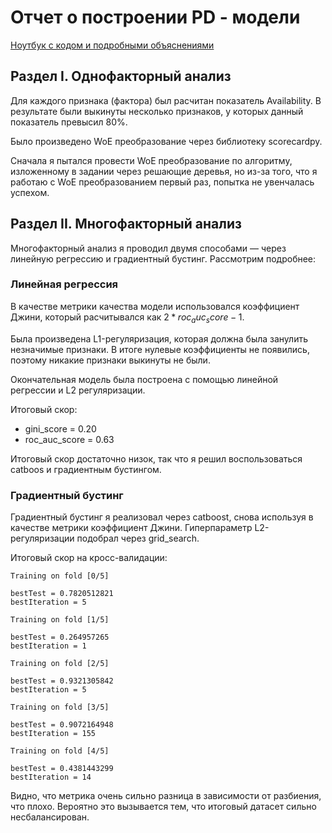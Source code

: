 # Отчет о построении PD - модели

[Ноутбук с кодом и подробными объяснениями](main.ipynb)

## Раздел I. Однофакторный анализ

Для каждого признака (фактора) был расчитан показатель Availability. В результате были выкинуты несколько признаков, у которых данный показатель превысил 80%.

Было произведено WoE преобразование через библиотеку scorecardpy.

Сначала я пытался провести WoE преобразование по алгоритму, изложенному в задании через решающие деревья, но из-за того, что я работаю с WoE преобразованием первый раз, попытка не увенчалась успехом.

## Раздел II. Многофакторный анализ

Многофакторный анализ я проводил двумя способами — через линейную регрессию и градиентный бустинг. Рассмотрим подробнее:

### Линейная регрессия

В качестве метрики качества модели использовался коэффициент Джини, который расчитывался как $2 * roc_auc_score - 1$.

Была произведена L1-регуляризация, которая должна была занулить незначимые признаки. В итоге нулевые коэффициенты не появились, поэтому никакие признаки выкинуты не были.

Окончательная модель была построена с помощью линейной регрессии и L2 регуляризации.

Итоговый скор:
- gini_score = 0.20
- roc_auc_score = 0.63

Итоговый скор достаточно низок, так что я решил воспользоваться catboos и градиентным бустингом.

### Градиентный бустинг

Градиентный бустинг я реализовал через catboost, снова используя в качестве метрики коэффициент Джини. Гиперпараметр L2-регуляризации подобрал через grid_search.

Итоговый скор на кросс-валидации:

```
Training on fold [0/5]

bestTest = 0.7820512821
bestIteration = 5

Training on fold [1/5]

bestTest = 0.264957265
bestIteration = 1

Training on fold [2/5]

bestTest = 0.9321305842
bestIteration = 5

Training on fold [3/5]

bestTest = 0.9072164948
bestIteration = 155

Training on fold [4/5]

bestTest = 0.4381443299
bestIteration = 14
```

Видно, что метрика очень сильно разница в зависимости от разбиения, что плохо. Вероятно это вызывается тем, что итоговый датасет сильно несбалансирован.